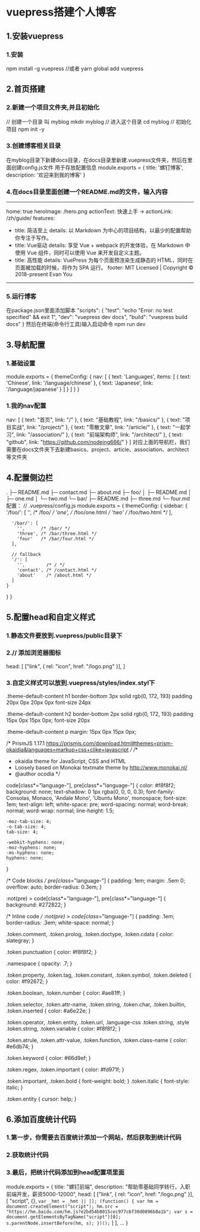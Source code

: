 # vuepress搭建个人博客

## 1.安装vuepress
### 1.安装
npm install -g vuepress //或者 yarn  global add vuepress
## 2.首页搭建
### 2.新建一个项目文件夹,并且初始化
// 创建一个目录 叫 myblog
mkdir myblog
// 进入这个目录
cd myblog
// 初始化项目
npm init -y
### 3.创建博客相关目录
在myblog目录下新建docs目录，在docs目录里新建.vuepress文件夹，然后在里面创建config.js文件 用于存放配置信息
module.exports = {
title: '螺钉博客',
description: '欢迎来到我的博客'
}
### 4.在docs目录里面创建一个README.md的文件，输入内容
---
home: true
heroImage: /hero.png
actionText: 快速上手 →
actionLink: /zh/guide/
features:
- title: 简洁至上
  details: 以 Markdown 为中心的项目结构，以最少的配置帮助你专注于写作。
- title: Vue驱动
  details: 享受 Vue + webpack 的开发体验，在 Markdown 中使用 Vue 组件，同时可以使用 Vue 来开发自定义主题。
- title: 高性能
  details: VuePress 为每个页面预渲染生成静态的 HTML，同时在页面被加载的时候，将作为 SPA 运行。
footer: MIT Licensed | Copyright © 2018-present Evan You
---
### 5.运行博客
在package.json里面添加脚本
"scripts": {
    "test": "echo \"Error: no test specified\" && exit 1",
    "dev": "vuepress dev docs",
    "build": "vuepress build docs"
}
然后在终端(命令行工具)输入启动命令
npm run dev
## 3.导航配置
### 1.基础设置
module.exports = {
  themeConfig: {
    nav: [
      {
        text: 'Languages',
        items: [
          { text: 'Chinese', link: '/language/chinese' },
          { text: 'Japanese', link: '/language/japanese' }
        ]
      }
    ]
  }
}
### 1.我的nav配置
nav: [
    { text: "首页", link: "/" },
    { text: "基础教程", link: "/basics/" },
    { text: "项目实战", link: "/project/" },
    { text: "零散文章", link: "/article/" },
    { text: "一起学习", link: "/association/" },
    { text: "前端架构师", link: "/architect/" },
    { text: "github", link: "https://github.com/nodeing666/" }
]
对应上面的导航栏，我们需要在docs文件夹下去新建basics、project、article、association、architect等文件夹
## 4.配置侧边栏
.
├─ README.md
├─ contact.md
├─ about.md
├─ foo/
│  ├─ README.md
│  ├─ one.md
│  └─ two.md
└─ bar/
   ├─ README.md
   ├─ three.md
   └─ four.md
配置：
// .vuepress/config.js
module.exports = {
  themeConfig: {
    sidebar: {
      '/foo/': [
        '',     /* /foo/ */
        'one',  /* /foo/one.html */
        'two'   /* /foo/two.html */
      ],

      '/bar/': [
        '',      /* /bar/ */
        'three', /* /bar/three.html */
        'four'   /* /bar/four.html */
      ],

      // fallback
      '/': [
        '',        /* / */
        'contact', /* /contact.html */
        'about'    /* /about.html */
      ]
    }
  }
}
## 5.配置head和自定义样式
### 1.静态文件要放到.vuepress/public目录下

### 2.// 添加浏览器图标
head: [
    ["link", { rel: "icon", href: "/logo.png" }],
]
### 3.自定义样式可以放到.vuepress/styles/index.styl下

.theme-default-content 
  h1
    border-bottom  3px solid rgb(0, 172, 193)
    padding 20px 0px 20px 0px
    font-size 24px

 
.theme-default-content 
  h2
    border-bottom  2px solid rgb(0, 172, 193)
    padding 15px 0px 15px 0px;
    font-size 20px
 
.theme-default-content 
  p 
    margin: 15px 0px 15px 0px;


/* PrismJS 1.17.1
https://prismjs.com/download.html#themes=prism-okaidia&languages=markup+css+clike+javascript */
/**
 * okaidia theme for JavaScript, CSS and HTML
 * Loosely based on Monokai textmate theme by http://www.monokai.nl/
 * @author ocodia
 */

code[class*="language-"],
pre[class*="language-"] {
	color: #f8f8f2;
	background: none;
	text-shadow: 0 1px rgba(0, 0, 0, 0.3);
	font-family: Consolas, Monaco, 'Andale Mono', 'Ubuntu Mono', monospace;
	font-size: 1em;
	text-align: left;
	white-space: pre;
	word-spacing: normal;
	word-break: normal;
	word-wrap: normal;
	line-height: 1.5;

	-moz-tab-size: 4;
	-o-tab-size: 4;
	tab-size: 4;

	-webkit-hyphens: none;
	-moz-hyphens: none;
	-ms-hyphens: none;
	hyphens: none;
}

/* Code blocks */
pre[class*="language-"] {
	padding: 1em;
	margin: .5em 0;
	overflow: auto;
	border-radius: 0.3em;
}

:not(pre) > code[class*="language-"],
pre[class*="language-"] {
	background: #272822;
}

/* Inline code */
:not(pre) > code[class*="language-"] {
	padding: .1em;
	border-radius: .3em;
	white-space: normal;
}

.token.comment,
.token.prolog,
.token.doctype,
.token.cdata {
	color: slategray;
}

.token.punctuation {
	color: #f8f8f2;
}

.namespace {
	opacity: .7;
}

.token.property,
.token.tag,
.token.constant,
.token.symbol,
.token.deleted {
	color: #f92672;
}

.token.boolean,
.token.number {
	color: #ae81ff;
}

.token.selector,
.token.attr-name,
.token.string,
.token.char,
.token.builtin,
.token.inserted {
	color: #a6e22e;
}

.token.operator,
.token.entity,
.token.url,
.language-css .token.string,
.style .token.string,
.token.variable {
	color: #f8f8f2;
}

.token.atrule,
.token.attr-value,
.token.function,
.token.class-name {
	color: #e6db74;
}

.token.keyword {
	color: #66d9ef;
}

.token.regex,
.token.important {
	color: #fd971f;
}

.token.important,
.token.bold {
	font-weight: bold;
}
.token.italic {
	font-style: italic;
}

.token.entity {
	cursor: help;
}
## 6.添加百度统计代码
### 1.第一步，你需要去百度统计添加一个网站，然后获取到统计代码
### 2.获取统计代码
### 3.最后，把统计代码添加到head配置项里面
module.exports = {
  title: "螺钉前端",
  description: "帮助零基础同学转行，入职前端开发，薪资5000-12000",
  head: [
    ["link", { rel: "icon", href: "/logo.png" }],
    [
      "script",
      {},
      `
        var _hmt = _hmt || [];
        (function() {
            var hm = document.createElement("script");
            hm.src = "https://hm.baidu.com/hm.js?e2bd54b8015cec977c6f30d0896b8a1b";
            var s = document.getElementsByTagName("script")[0];
            s.parentNode.insertBefore(hm, s);
        })();
      `
    ]
  ],
  ...
}